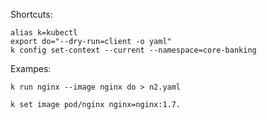Shortcuts:
```
alias k=kubectl
export do="--dry-run=client -o yaml"
k config set-context --current --namespace=core-banking
```
Exampes:
```
k run nginx --image nginx do > n2.yaml
```

```
k set image pod/nginx nginx=nginx:1.7.
```

